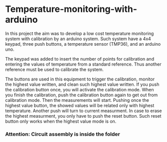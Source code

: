 # Temperature-monitoring-with-arduino

In this project the aim was to develop a low cost temperature monitoring system with calibration by an arduino system. Such system have a 4x4 keypad, three push buttons, a temperature sensor (TMP36), and an arduino uno.

The keypad was added to insert the number of points for calibration and entering the values of temperature from a standard reference. Thus another reference must be used to calibrate the system.

The buttons are used in this equipment to trigger the calibration, monitor the highest value written, and clean such highest value written. If you push the calibration button once, you will activate the calibration mode. When you finish the calibration, push the calibration button again to get out from calibration mode. Then the measurements will start. Pushing once the highest value button, the showed values will be related only with highest temperature. Another push will turn to current measurment. In case to erase the highest measurment, you only have to push the reset button. Such reset button only works when the highest value mode is on.


### Attention: Circuit assembly is inside the folder
